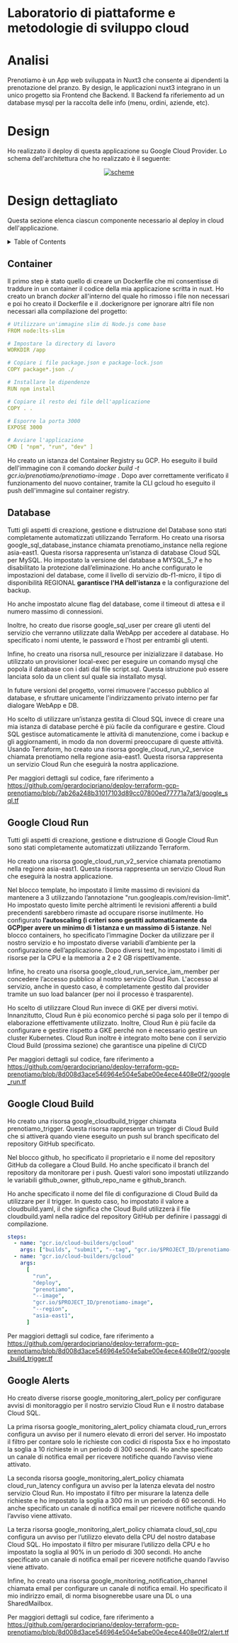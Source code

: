 # Laboratorio di piattaforme e metodologie di sviluppo cloud

# Analisi

Prenotiamo è un App web sviluppata in Nuxt3 che consente ai dipendenti la prenotazione del pranzo.
By design, le applicazioni nuxt3 integrano in un unico progetto sia Frontend che Backend.
Il Backend fa riferiemento ad un database mysql per la raccolta delle info (menu, ordini, aziende, etc).

# Design

Ho realizzato il deploy di questa applicazione su Google Cloud Provider. Lo schema dell'architettura che ho realizzato è il seguente:

<div align="center">
  <a href="https://github.com/gerardocipriano/prenotiamo">
    <img src="scheme.png" alt="scheme">
  </a>
</div>

# Design dettagliato

Questa sezione elenca ciascun componente necessario al deploy in cloud dell'applicazione.

<details>
  <summary>Table of Contents</summary>
  <ol>
    <li>
      <a href="#about-the-project">About The Project</a>
    </li>
    <li>
      <a href="#getting-started">Getting Started</a>
      <ul>
        <li><a href="#installation">Installation</a></li>
      </ul>
    </li>
    <li><a href="#Container">Container</a></li>
    <li><a href="#Database">Database</a></li>
    <li><a href="#Google Cloud Run">Google Cloud Run</a></li>
    <li><a href="#Google Cloud Build">Google Cloud Build</a></li>
    <li><a href="#Google Alerts">Google Alerts</a></li>
  </ol>
</details>

## Container

Il primo step è stato quello di creare un Dockerfile che mi consentisse di traddure in un container il codice della mia applicazione scritta in nuxt.
Ho creato un branch <i>docker</i> all'interno del quale ho rimosso i file non necessari e poi ho creato il Dockerfile e il .dockerignore per ignorare altri file non necessari alla compilazione del progetto:

```yml
# Utilizzare un'immagine slim di Node.js come base
FROM node:lts-slim

# Impostare la directory di lavoro
WORKDIR /app

# Copiare i file package.json e package-lock.json
COPY package*.json ./

# Installare le dipendenze
RUN npm install

# Copiare il resto dei file dell'applicazione
COPY . .

# Esporre la porta 3000
EXPOSE 3000

# Avviare l'applicazione
CMD [ "npm", "run", "dev" ]
```

Ho creato un istanza del Container Registry su GCP.
Ho eseguito il build dell'immagine con il comando <i>docker build -t gcr.io/prenotiamo/prenotiamo-image . </i>
Dopo aver correttamente verificato il funzionamento del nuovo container, tramite la CLI gcloud ho eseguito il push dell'immagine sul container registry.

## Database

Tutti gli aspetti di creazione, gestione e distruzione del Database sono stati completamente automatizzati utilizzando Terraform.
Ho creato una risorsa google_sql_database_instance chiamata prenotiamo_instance nella regione asia-east1. Questa risorsa rappresenta un’istanza di database Cloud SQL per MySQL.
Ho impostato la versione del database a MYSQL_5_7 e ho disabilitato la protezione dall’eliminazione. Ho anche configurato le impostazioni del database, come il livello di servizio db-f1-micro, il tipo di disponibilità REGIONAL **garantisce l'HA dell'istanza** e la configurazione del backup.

Ho anche impostato alcune flag del database, come il timeout di attesa e il numero massimo di connessioni.

Inoltre, ho creato due risorse google_sql_user per creare gli utenti del servizio che verranno utilizzate dalla WebApp per accedere al database. Ho specificato i nomi utente, le password e l’host per entrambi gli utenti.

Infine, ho creato una risorsa null_resource per inizializzare il database. Ho utilizzato un provisioner local-exec per eseguire un comando mysql che popola il database con i dati dal file script.sql. Questa istruzione può essere lanciata solo da un client sul quale sia installato mysql.

In future versioni del progetto, vorrei rimuovere l'accesso pubblico al database, e sfruttare unicamente l'indirizzamento privato interno per far dialogare WebApp e DB.

Ho scelto di utilizzare un’istanza gestita di Cloud SQL invece di creare una mia istanza di database perché è più facile da configurare e gestire. Cloud SQL gestisce automaticamente le attività di manutenzione, come i backup e gli aggiornamenti, in modo da non dovermi preoccupare di queste attività.
Usando Terraform, ho creato una risorsa google_cloud_run_v2_service chiamata prenotiamo nella regione asia-east1. Questa risorsa rappresenta un servizio Cloud Run che eseguirà la nostra applicazione.

Per maggiori dettagli sul codice, fare riferimento a https://github.com/gerardocipriano/deploy-terraform-gcp-prenotiamo/blob/7ab26a248b31017103d89cc07800ed77771a7af3/google_sql.tf

## Google Cloud Run

Tutti gli aspetti di creazione, gestione e distruzione di Google Cloud Run sono stati completamente automatizzati utilizzando Terraform.

Ho creato una risorsa google_cloud_run_v2_service chiamata prenotiamo nella regione asia-east1. Questa risorsa rappresenta un servizio Cloud Run che eseguirà la nostra applicazione.

Nel blocco template, ho impostato il limite massimo di revisioni da mantenere a 3 utilizzando l’annotazione "run.googleapis.com/revision-limit". Ho impostato questo limite perchè altrimenti le revisioni afferenti a build precendenti sarebbero rimaste ad occupare risorse inutilmente.
Ho configurato **l’autoscaling (i criteri sono gestiti automaticamente da GCP)per avere un minimo di 1 istanza e un massimo di 5 istanze**.
Nel blocco containers, ho specificato l’immagine Docker da utilizzare per il nostro servizio e ho impostato diverse variabili d’ambiente per la configurazione dell’applicazione. Dopo diversi test, ho impostato i limiti di risorse per la CPU e la memoria a 2 e 2 GB rispettivamente.

Infine, ho creato una risorsa google_cloud_run_service_iam_member per concedere l’accesso pubblico al nostro servizio Cloud Run. L'accesso al servizio, anche in questo caso, è completamente gestito dal provider tramite un suo load balancer (per noi il processo è trasparente).

Ho scelto di utilizzare Cloud Run invece di GKE per diversi motivi. Innanzitutto, Cloud Run è più economico perché si paga solo per il tempo di elaborazione effettivamente utilizzato. Inoltre, Cloud Run è più facile da configurare e gestire rispetto a GKE perché non è necessario gestire un cluster Kubernetes.
Cloud Run inoltre è integrato molto bene con il servizio Cloud Build (prossima sezione) che garantisce una pipeline di CI/CD

Per maggiori dettagli sul codice, fare riferimento a https://github.com/gerardocipriano/deploy-terraform-gcp-prenotiamo/blob/8d008d3ace546964e504e5abe00e4ece4408e0f2/google_run.tf

## Google Cloud Build

Ho creato una risorsa google_cloudbuild_trigger chiamata prenotiamo_trigger. Questa risorsa rappresenta un trigger di Cloud Build che si attiverà quando viene eseguito un push sul branch specificato del repository GitHub specificato.

Nel blocco github, ho specificato il proprietario e il nome del repository GitHub da collegare a Cloud Build. Ho anche specificato il branch del repository da monitorare per i push. Questi valori sono impostati utilizzando le variabili github_owner, github_repo_name e github_branch.

Ho anche specificato il nome del file di configurazione di Cloud Build da utilizzare per il trigger. In questo caso, ho impostato il valore a cloudbuild.yaml, il che significa che Cloud Build utilizzerà il file cloudbuild.yaml nella radice del repository GitHub per definire i passaggi di compilazione.

```yml
steps:
  - name: "gcr.io/cloud-builders/gcloud"
    args: ["builds", "submit", "--tag", "gcr.io/$PROJECT_ID/prenotiamo-image"]
  - name: "gcr.io/cloud-builders/gcloud"
    args:
      [
        "run",
        "deploy",
        "prenotiamo",
        "--image",
        "gcr.io/$PROJECT_ID/prenotiamo-image",
        "--region",
        "asia-east1",
      ]
```

Per maggiori dettagli sul codice, fare riferimento a https://github.com/gerardocipriano/deploy-terraform-gcp-prenotiamo/blob/8d008d3ace546964e504e5abe00e4ece4408e0f2/google_build_trigger.tf

## Google Alerts

Ho creato diverse risorse google_monitoring_alert_policy per configurare avvisi di monitoraggio per il nostro servizio Cloud Run e il nostro database Cloud SQL.

La prima risorsa google_monitoring_alert_policy chiamata cloud_run_errors configura un avviso per il numero elevato di errori del server. Ho impostato il filtro per contare solo le richieste con codici di risposta 5xx e ho impostato la soglia a 10 richieste in un periodo di 300 secondi. Ho anche specificato un canale di notifica email per ricevere notifiche quando l’avviso viene attivato.

La seconda risorsa google_monitoring_alert_policy chiamata cloud_run_latency configura un avviso per la latenza elevata del nostro servizio Cloud Run. Ho impostato il filtro per misurare la latenza delle richieste e ho impostato la soglia a 300 ms in un periodo di 60 secondi. Ho anche specificato un canale di notifica email per ricevere notifiche quando l’avviso viene attivato.

La terza risorsa google_monitoring_alert_policy chiamata cloud_sql_cpu configura un avviso per l’utilizzo elevato della CPU del nostro database Cloud SQL. Ho impostato il filtro per misurare l’utilizzo della CPU e ho impostato la soglia al 90% in un periodo di 300 secondi. Ho anche specificato un canale di notifica email per ricevere notifiche quando l’avviso viene attivato.

Infine, ho creato una risorsa google_monitoring_notification_channel chiamata email per configurare un canale di notifica email. Ho specificato il mio indirizzo email, di norma bisognerebbe usare una DL o una SharedMailbox.

Per maggiori dettagli sul codice, fare riferimento a https://github.com/gerardocipriano/deploy-terraform-gcp-prenotiamo/blob/8d008d3ace546964e504e5abe00e4ece4408e0f2/alert.tf
